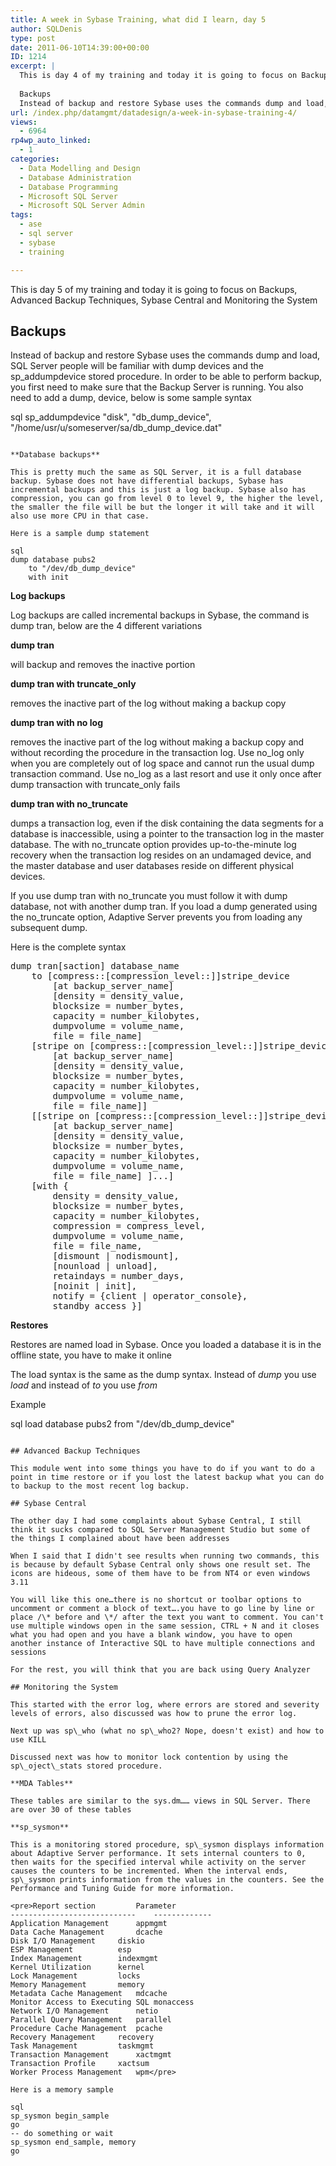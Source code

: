 ```yaml
---
title: A week in Sybase Training, what did I learn, day 5
author: SQLDenis
type: post
date: 2011-06-10T14:39:00+00:00
ID: 1214
excerpt: |
  This is day 4 of my training and today it is going to focus on Backups, Advanced Backup Techniques, Sybase Central and Monitoring the System
  
  Backups
  Instead of backup and restore Sybase uses the commands dump and load, SQL Server people will be fami&hellip;
url: /index.php/datamgmt/datadesign/a-week-in-sybase-training-4/
views:
  - 6964
rp4wp_auto_linked:
  - 1
categories:
  - Data Modelling and Design
  - Database Administration
  - Database Programming
  - Microsoft SQL Server
  - Microsoft SQL Server Admin
tags:
  - ase
  - sql server
  - sybase
  - training

---
```

This is day 5 of my training and today it is going to focus on Backups, Advanced Backup Techniques, Sybase Central and Monitoring the System

## Backups

Instead of backup and restore Sybase uses the commands dump and load, SQL Server people will be familiar with dump devices and the sp_addumpdevice stored procedure. In order to be able to perform backup, you first need to make sure that the Backup Server is running. You also need to add a dump, device, below is some sample syntax

sql
sp_addumpdevice "disk", "db_dump_device",
"/home/usr/u/someserver/sa/db_dump_device.dat"
```

**Database backups**
  
This is pretty much the same as SQL Server, it is a full database backup. Sybase does not have differential backups, Sybase has incremental backups and this is just a log backup. Sybase also has compression, you can go from level 0 to level 9, the higher the level, the smaller the file will be but the longer it will take and it will also use more CPU in that case.

Here is a sample dump statement

sql
dump database pubs2
    to "/dev/db_dump_device"
    with init
```

**Log backups**
  
Log backups are called incremental backups in Sybase, the command is dump tran, below are the 4 different variations

**dump tran**
  
will backup and removes the inactive portion

**dump tran with truncate_only**
  
removes the inactive part of the log without making a backup copy

**dump tran with no log**
  
removes the inactive part of the log without making a backup copy and without recording the procedure in the transaction log. Use no\_log only when you are completely out of log space and cannot run the usual dump transaction command. Use no\_log as a last resort and use it only once after dump transaction with truncate_only fails

**dump tran with no_truncate**
  
dumps a transaction log, even if the disk containing the data segments for a database is inaccessible, using a pointer to the transaction log in the master database. The with no_truncate option provides up-to-the-minute log recovery when the transaction log resides on an undamaged device, and the master database and user databases reside on different physical devices.

If you use dump tran with no\_truncate you must follow it with dump database, not with another dump tran. If you load a dump generated using the no\_truncate option, Adaptive Server prevents you from loading any subsequent dump.

Here is the complete syntax

<pre>dump tran[saction] database_name  
	to [compress::[compression_level::]]stripe_device
		[at backup_server_name]
		[density = density_value, 
		blocksize = number_bytes,
		capacity = number_kilobytes, 
		dumpvolume = volume_name,
		file = file_name]
	[stripe on [compress::[compression_level::]]stripe_device
		[at backup_server_name]
		[density = density_value, 
		blocksize = number_bytes,
		capacity = number_kilobytes, 
		dumpvolume = volume_name,
		file = file_name]]
	[[stripe on [compress::[compression_level::]]stripe_device 
		[at backup_server_name]
		[density = density_value, 
		blocksize = number_bytes,
		capacity = number_kilobytes, 
		dumpvolume = volume_name,
		file = file_name] ]...]
	[with { 
		density = density_value, 
		blocksize = number_bytes,
		capacity = number_kilobytes, 
		compression = compress_level,
		dumpvolume = volume_name,
		file = file_name,
		[dismount | nodismount],
		[nounload | unload],
		retaindays = number_days,
		[noinit | init],
		notify = {client | operator_console}, 
		standby_access }]
</pre>

**Restores**
  
Restores are named load in Sybase. Once you loaded a database it is in the offline state, you have to make it online
  
The load syntax is the same as the dump syntax. Instead of _dump_ you use _load_ and instead of _to_ you use _from_

Example

sql
load database pubs2 
    from "/dev/db_dump_device"
```

## Advanced Backup Techniques

This module went into some things you have to do if you want to do a point in time restore or if you lost the latest backup what you can do to backup to the most recent log backup.

## Sybase Central 

The other day I had some complaints about Sybase Central, I still think it sucks compared to SQL Server Management Studio but some of the things I complained about have been addresses
  
When I said that I didn't see results when running two commands, this is because by default Sybase Central only shows one result set. The icons are hideous, some of them have to be from NT4 or even windows 3.11
  
You will like this one…there is no shortcut or toolbar options to uncomment or comment a block of text….you have to go line by line or place /\* before and \*/ after the text you want to comment. You can't use multiple windows open in the same session, CTRL + N and it closes what you had open and you have a blank window, you have to open another instance of Interactive SQL to have multiple connections and sessions
  
For the rest, you will think that you are back using Query Analyzer

## Monitoring the System

This started with the error log, where errors are stored and severity levels of errors, also discussed was how to prune the error log.
  
Next up was sp\_who (what no sp\_who2? Nope, doesn't exist) and how to use KILL
  
Discussed next was how to monitor lock contention by using the sp\_oject\_stats stored procedure.

**MDA Tables**
  
These tables are similar to the sys.dm…… views in SQL Server. There are over 30 of these tables

**sp_sysmon**
  
This is a monitoring stored procedure, sp\_sysmon displays information about Adaptive Server performance. It sets internal counters to 0, then waits for the specified interval while activity on the server causes the counters to be incremented. When the interval ends, sp\_sysmon prints information from the values in the counters. See the Performance and Tuning Guide for more information.

<pre>Report section			Parameter
----------------------------	-------------
Application Management		appmgmt
Data Cache Management		dcache
Disk I/O Management		diskio
ESP Management			esp
Index Management		indexmgmt
Kernel Utilization		kernel
Lock Management			locks
Memory Management		memory
Metadata Cache Management	mdcache
Monitor Access to Executing SQL	monaccess
Network I/O Management		netio
Parallel Query Management	parallel
Procedure Cache Management	pcache
Recovery Management		recovery
Task Management			taskmgmt
Transaction Management		xactmgmt
Transaction Profile		xactsum
Worker Process Management	wpm</pre>

Here is a memory sample

sql
sp_sysmon begin_sample
go
-- do something or wait
sp_sysmon end_sample, memory
go
```
